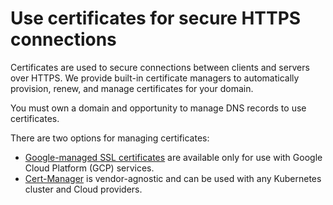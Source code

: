 # Use certificates for secure HTTPS connections

Certificates are used to secure connections between clients and servers over HTTPS.
We provide built-in certificate managers to automatically provision, renew,
and manage certificates for your domain.

You must own a domain and opportunity to manage DNS records to use certificates.

There are two options for managing certificates:

- [Google-managed SSL certificates](./gcp-managed-cert-config.md)
are available only for use with Google Cloud Platform (GCP) services.
- [Cert-Manager](./cert-manager-config.md)
is vendor-agnostic and can be used with any Kubernetes cluster and Cloud providers.
